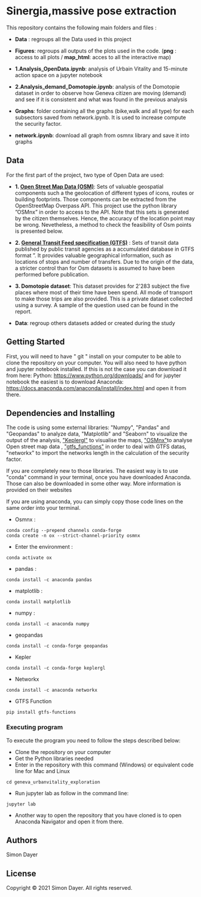 # Sinergia,massive pose extraction

This repository contains the following main folders and files :
* **Data** : regroups all the Data used in this project 

* **Figures**: regroups all outputs of the plots used in the code. (**png** : access to all plots / **map_html**: acces to all the interactive map)

* **1.Analysis_OpenData.ipynb**: analysis of Urbain Vitality and 15-minute action space on a jupyter notebook

* **2.Analysis_demand_Domotopie.ipynb**: analysis of the Domotopie dataset in order to observe how Geneva citizen are moving (demand) and see if it is consistent and what was found in the previous analysis

* **Graphs**: folder containing all the graphs (bike,walk and all type) for each subsectors saved from network.ipynb. It is used to increase compute the security factor.

* **network.ipynb**: download all graph from osmnx library and save it into graphs 

## Data
For the first part of the project, two type of Open Data are used:
* **1. [Open Street Map Data (OSM)](https://github.com/gboeing/osmnx)**: Sets of valuable geospatial components such a the geolocation of
different types of icons, routes or building footprints. Those components can be extracted from the
OpenStreetMap Overpass API. This project use the python library ”OSMnx”  in order to access to the
API. Note that this sets is generated by the citizen themselves. Hence, the accuracy of the location point
may be wrong. Nevetheless, a method to check the feasibility of Osm points is presented below.

* **2. [General Transit Feed specification (GTFS)](https://opentransportdata.swiss/en/group)** : Sets of transit data published by public transit agencies as a accumulated database in GTFS format ”. It provides valuable geographical information, such as locations of stops and number of transfers. Due to the origin of the data, a stricter control than for Osm datasets is assumed to have been performed before publication.

* **3. Domotopie dataset**: This dataset provides for 2'283 subject the five places where most of their time have
been spend. All mode of transport to make those trips are also provided. This is a private dataset collected using a survey. A sample of the question used can be found in the report.

* **Data**: regroup others datasets added or created during the study 

## Getting Started

First, you will need to have " git " install on your computer to be able to clone the repository on your computer. You will also need to have python and jupyter notebook installed. If this is not the case you can download it from here: Python: https://www.python.org/downloads/  and for jupyter notebook the easiest is to download Anaconda: https://docs.anaconda.com/anaconda/install/index.html and open it from there.

## Dependencies and Installing

The code is using some external libraries: "Numpy", "Pandas" and "Geopandas" to analyze data, "Matplotlib" and "Seaborn" to visualize the output of the analysis, ["Keplergl"](https://anaconda.org/conda-forge/keplergl) to visualise the maps, ["OSMnx"](https://github.com/gboeing/osmnx)to analyse Open street map data , ["gtfs_functions"](https://github.com/Bondify/gtfs_functions) in order to deal with GTFS datas, "networkx" to import the networks length in the calculation of the security factor.

If you are completely new to those libraries. The easiest way is to use "conda" command in your terminal, once you have downloaded Anaconda. Those can also be downloaded in some other way. More information is provided on their websites

If you are using anaconda, you can simply  copy those code lines on the same order into your terminal.

* Osmnx :
```
conda config --prepend channels conda-forge
conda create -n ox --strict-channel-priority osmnx
```
* Enter the environment  :
```
conda activate ox
```
* pandas : 
```
conda install -c anaconda pandas
```
* matplotlib :

```
conda install matplotlib
```
* numpy : 
```
conda install -c anaconda numpy
```
* geopandas
```
conda install -c conda-forge geopandas
```
* Kepler
```
conda install -c conda-forge keplergl
```

* Networkx
```
conda install -c anaconda networkx
```

* GTFS Function
```
pip install gtfs-functions
```

### Executing program

To execute the program you need to follow the steps described below:
* Clone the repository on your computer
* Get the Python libraries needed
* Enter in the repository with this command (Windows) or equivalent code line for Mac and Linux
```
cd geneva_urbanvitality_exploration
```
* Run jupyter lab as follow in the command line:
```
jupyter lab 
```

* Another way to open the repository that you have cloned is to open Anaconda Navigator and open it from there.

## Authors

Simon Dayer

## License
Copyright © 2021 Simon Dayer. All rights reserved.

